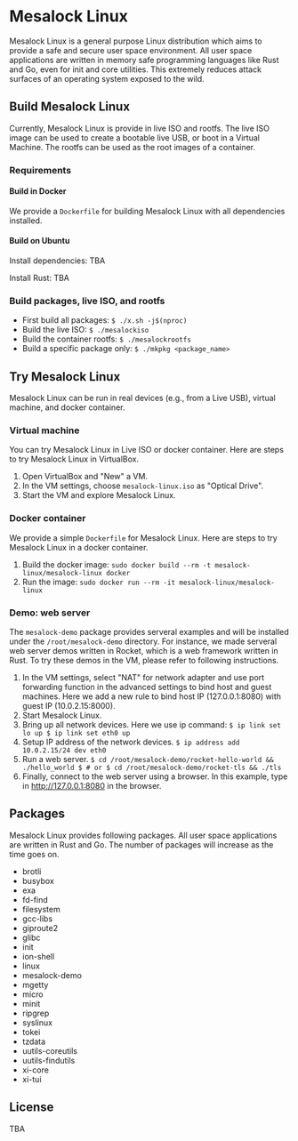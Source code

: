 # Mesalock Linux

Mesalock Linux is a general purpose Linux distribution which aims to provide a
safe and secure user space environment. All user space applications are written
in memory safe programming languages like Rust and Go, even for init and core
utilities. This extremely reduces attack surfaces of an operating system
exposed to the wild.

## Build Mesalock Linux

Currently, Mesalock Linux is provide in live ISO and rootfs. The live ISO image
can be used to create a bootable live USB, or boot in a Virtual Machine. The
rootfs can be used as the root images of a container.

### Requirements

#### Build in Docker

We provide a `Dockerfile` for building Mesalock Linux with all dependencies
installed.

#### Build on Ubuntu

Install dependencies: TBA

Install Rust: TBA

### Build packages, live ISO, and rootfs

  - First build all packages: `$ ./x.sh -j$(nproc)`
  - Build the live ISO: `$ ./mesalockiso`
  - Build the container rootfs: `$ ./mesalockrootfs`
  - Build a specific package only: `$ ./mkpkg <package_name>`

## Try Mesalock Linux

Mesalock Linux can be run in real devices (e.g., from a Live USB), virtual
machine, and docker container.

### Virtual machine

You can try Mesalock Linux in Live ISO or docker container. Here are steps to
try Mesalock Linux in VirtualBox.

  1. Open VirtualBox and "New" a VM.
  2. In the VM settings, choose `mesalock-linux.iso` as "Optical Drive".
  3. Start the VM and explore Mesalock Linux.

### Docker container

We provide a simple `Dockerfile` for Mesalock Linux. Here are steps to try
Mesalock Linux in a docker container.

  1. Build the docker image: `sudo docker build --rm -t mesalock-linux/mesalock-linux docker`
  2. Run the image: `sudo docker run --rm -it mesalock-linux/mesalock-linux`

### Demo: web server

The `mesalock-demo` package provides serveral examples and will be installed
under the `/root/mesalock-demo` directory. For instance, we made serveral
web server demos written in Rocket, which is a web framework written in Rust.
To try these demos in the VM, please refer to following instructions.

  1. In the VM settings, select "NAT" for network adapter and use port
     forwarding function in the advanced settings to bind host and guest
     machines. Here we add a new rule to bind host IP (127.0.0.1:8080) with
     guest IP (10.0.2.15:8000).
  2. Start Mesalock Linux.
  3. Bring up all network devices. Here we use ip command:
    ```
    $ ip link set lo up
    $ ip link set eth0 up
    ```
  4. Setup IP address of the network devices.
    ```
    $ ip address add 10.0.2.15/24 dev eth0
    ```
  5. Run a web server.
    ```
    $ cd /root/mesalock-demo/rocket-hello-world && ./hello_world
    $ # or
    $ cd /root/mesalock-demo/rocket-tls && ./tls
    ```
  6. Finally, connect to the web server using a browser. In this example, type
     in http://127.0.0.1:8080 in the browser.

## Packages

Mesalock Linux provides following packages. All user space applications are
written in Rust and Go. The number of packages will increase as the time goes
on.

  - brotli
  - busybox
  - exa
  - fd-find
  - filesystem
  - gcc-libs
  - giproute2
  - glibc
  - init
  - ion-shell
  - linux
  - mesalock-demo
  - mgetty
  - micro
  - minit
  - ripgrep
  - syslinux
  - tokei
  - tzdata
  - uutils-coreutils
  - uutils-findutils
  - xi-core
  - xi-tui

## License
TBA

